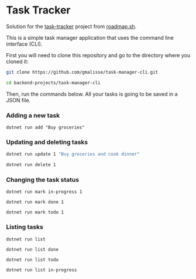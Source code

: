 # Task Tracker
Solution for the [task-tracker](https://roadmap.sh/projects/task-tracker) project from [roadmap.sh](https://roadmap.sh).

This is a simple task manager application that uses the command line interface (CLI).

First you will need to clone this repository and go to the directory where you cloned it:

```bash
git clone https://github.com/gmalisse/task-manager-cli.git

cd backend-projects/task-manager-cli
```

Then, run the commands below. All your tasks is going to be saved in a JSON file.

### Adding a new task
`dotnet run add "Buy groceries"`


### Updating and deleting tasks

```bash
dotnet run update 1 "Buy groceries and cook dinner"

dotnet run delete 1
```

### Changing the task status

```
dotnet run mark in-progress 1

dotnet run mark done 1

dotnet run mark todo 1
```

### Listing tasks

```
dotnet run list

dotnet run list done

dotnet run list todo

dotnet run list in-progress
```
